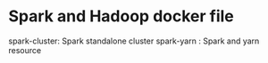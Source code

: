 # Spark and Hadoop docker file
spark-cluster: Spark standalone cluster
spark-yarn   : Spark and yarn resource 